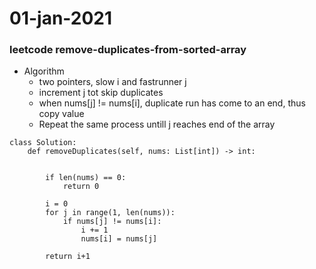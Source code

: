 # 01-jan-2021

### leetcode remove-duplicates-from-sorted-array


- Algorithm
  - two pointers, slow i and fastrunner j
  - increment j tot skip duplicates
  - when nums[j] != nums[i], duplicate run has come to an end, thus copy value 
  - Repeat the same process untill j reaches end of the array


```
class Solution:
    def removeDuplicates(self, nums: List[int]) -> int:
        

        if len(nums) == 0:
            return 0
        
        i = 0
        for j in range(1, len(nums)):
            if nums[j] != nums[i]:
                i += 1
                nums[i] = nums[j]
                
        return i+1


```
